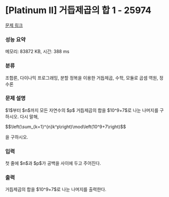 # [Platinum II] 거듭제곱의 합 1 - 25974 

[문제 링크](https://www.acmicpc.net/problem/25974) 

### 성능 요약

메모리: 83872 KB, 시간: 388 ms

### 분류

조합론, 다이나믹 프로그래밍, 분할 정복을 이용한 거듭제곱, 수학, 모듈로 곱셈 역원, 정수론

### 문제 설명

<p>$1$부터 $n$까지 모든 자연수의 $p$ 거듭제곱의 합을 $10^9+7$로 나눈 나머지를 구하시오. 다시 말해,</p>

<p>$$\left(\sum_{k=1}^{n}k^p\right)\mod\left(10^9+7\right)$$</p>

<p>을 구하시오.</p>

### 입력 

 <p>첫 줄에 $n$과 $p$가 공백을 사이에 두고 주어진다.</p>

### 출력 

 <p>거듭제곱의 합을 $10^9+7$로 나눈 나머지를 출력한다.</p>

